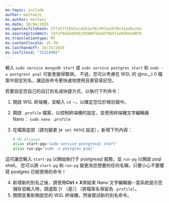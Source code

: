 ```yaml
---
ms.topic: include
author: mattwojo
ms.author: mattwoj
ms.date: 10/04/2019
ms.openlocfilehash: 2f7a57f1652ecab81a70c39faa1b70c42ed6a3de
ms.sourcegitcommit: 13faf9dab9946295986f8edd79b5fae0db4ed0f6
ms.translationtype: MT
ms.contentlocale: zh-TW
ms.lasthandoff: 10/15/2019
ms.locfileid: "72314902"
---
```

輸入 `sudo service mongodb start` 或 `sudo service postgres start` 和 `sudo -u postgrest psql` 可能會變得繁瑣。  不過，您可以考慮在 WSL 的 @no__t 0 檔案中設定別名，讓這些命令更快速地使用且更容易記住。 

若要設定您自己的自訂別名或快捷方式，以執行下列命令：

1. 開啟 WSL 終端機，並輸入 `cd ~`，以確定您位於根目錄中。
2. 開啟 `.profile` 檔案，以控制終端機的設定，並使用終端機文字編輯器 Nano： `sudo nano .profile`
3. 在檔案底部（請勿變更 [`# set PATH`] 設定），新增下列內容：

    ```bash
    # My Aliases
    alias start-pg='sudo service postgresql start'
    alias run-pg='sudo -u postgres psql'
    ```

這可讓您輸入 `start-pg` 以開始執行于 postgresql 服務，並 `run-pg` 以開啟 psql shell。 您可以將 `start-pg` 和 `run-pg` 變更為您想要的任何名稱，只要小心不要覆寫 postgres 已經使用的命令！

4. 新增新的別名之後，請使用**Ctrl + X**來結束 Nano 文字編輯器--當系統提示您儲存並輸入時，請選取 [`Y` （是）] （將檔案名保留為 `.profile`）。
5. 關閉並重新開啟您的 WSL 終端機，然後嘗試新的別名命令。

